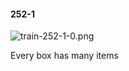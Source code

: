 #### 252-1
![train-252-1-0.png](https://github.com/lil-lab/nlvr/raw/master/nlvr/train/images/75/train-252-1-0.png "train-252-1-0.png")

Every box has many items